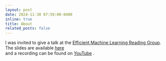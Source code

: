 ```yaml
---
layout: post
date: 2024-11-30 07:59:00-0400
inline: true
title: About
related_posts: false
---
```



I was invited to give a talk at the <a href="https://sites.google.com/view/efficientml">  Efficient Machine Learning
Reading Group<a>. The slides are available <a href="assets/pdf/uncanny-presentation.pdf"> here<a> <br> and a recording can be found on  <a href="https://www.youtube.com/watch?v=1ClKbsWCrzE"> YouTube<a> .